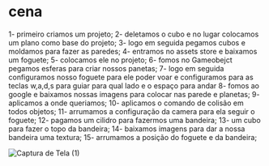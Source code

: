 # cena
1- primeiro criamos um projeto;
2- deletamos o  cubo e no lugar colocamos um plano como base do projeto;
3- logo em seguida pegamos cubos e moldamos para fazer as paredes;
4- entramos no assets store e baixamos um foguete;
5- colocamos ele no projeto;
6- fomos no Gameobejct pegamos esferas para criar nossos panetas;
7- logo em seguida configuramos nosso foguete para ele poder voar e configuramos para as teclas w,a,d,s para guiar para qual lado e o espaço para andar
8- fomos ao google e baixamos nossas imagens para colocar nas parede e planetas;
9- aplicamos a onde queriamos;
10- aplicamos o comando de colisão em todos objetos;
11- arrumamos a configuração da camera para ela seguir o foguete;
12- pagamos um cilidro para fazermos uma bandeira;
13- um cubo para fazer o topo da bandeira;
14- baixamos imagens para dar a nossa bandeira uma textura;
15- arrumamos a posição do foguete e da bandeira;

![Captura de Tela (1)](https://github.com/Isabella-Correia/cena/assets/128486492/0061d59e-d1ee-4da8-bc6e-40b716b8f055)

